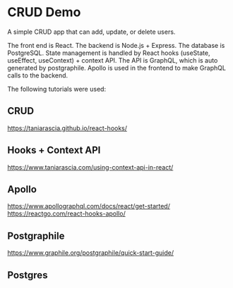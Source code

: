 # CRUD Demo

A simple CRUD app that can add, update, or delete users.

The front end is React.
The backend is Node.js + Express.
The database is PostgreSQL.
State management is handled by React hooks (useState, useEffect, useContext) + context API.
The API is GraphQL, which is auto generated by postgraphile.
Apollo is used in the frontend to make GraphQL calls to the backend.

The following tutorials were used:

## CRUD
https://taniarascia.github.io/react-hooks/

## Hooks + Context API
https://www.taniarascia.com/using-context-api-in-react/

## Apollo
https://www.apollographql.com/docs/react/get-started/
https://reactgo.com/react-hooks-apollo/

## Postgraphile
https://www.graphile.org/postgraphile/quick-start-guide/

## Postgres